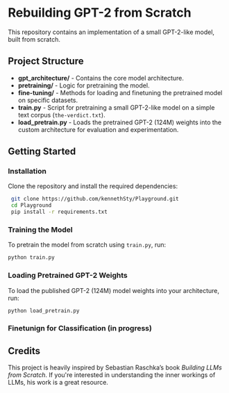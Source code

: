 # Rebuilding GPT-2 from Scratch

This repository contains an implementation of a small GPT-2-like model, built from scratch.

## Project Structure

- **gpt_architecture/** - Contains the core model architecture.
- **pretraining/** - Logic for pretraining the model.
- **fine-tuning/** - Methods for loading and finetuning the pretrained model on specific datasets.
- **train.py** - Script for pretraining a small GPT-2-like model on a simple text corpus (`the-verdict.txt`).
- **load_pretrain.py** - Loads the pretrained GPT-2 (124M) weights into the custom architecture for evaluation and experimentation.

## Getting Started

### Installation
Clone the repository and install the required dependencies:
```sh
 git clone https://github.com/kennethSty/Playground.git
 cd Playground
 pip install -r requirements.txt
```

### Training the Model
To pretrain the model from scratch using `train.py`, run:
```sh
python train.py
```

### Loading Pretrained GPT-2 Weights
To load the published GPT-2 (124M) model weights into your architecture, run:
```sh
python load_pretrain.py
```

### Finetunign for Classification (in progress)

## Credits
This project is heavily inspired by Sebastian Raschka’s book *Building LLMs from Scratch*. If you're interested in understanding the inner workings of LLMs, his work is a great resource.



